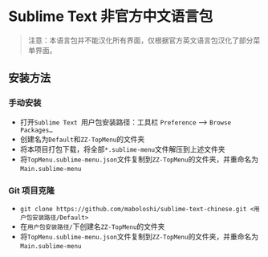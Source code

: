 # Sublime Text 非官方中文语言包
> 注意：本语言包并不能汉化所有界面，仅根据官方英文语言包汉化了部分菜单界面。

## 安装方法

### 手动安装

- 打开`Sublime Text `用户包安装路径：工具栏 `Preference` --> `Browse Packages…`
- 创建名为`Default`和`ZZ-TopMenu`的文件夹
- 将本项目打包下载，将全部`*.sublime-menu`文件解压到上述文件夹
- 将`TopMenu.sublime-menu.json`文件复制到`ZZ-TopMenu`的文件夹，并重命名为`Main.sublime-menu`

### Git 项目克隆

- ```git clone https://github.com/maboloshi/sublime-text-chinese.git <用户包安装路径/Default>```
- 在`用户包安装路径/`下创建名`ZZ-TopMenu`的文件夹
- 将`TopMenu.sublime-menu.json`文件复制到`ZZ-TopMenu`的文件夹，并重命名为`Main.sublime-menu`
